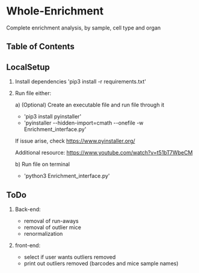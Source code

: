 # Whole-Enrichment
Complete enrichment analysis, by sample, cell type and organ

## Table of Contents
## LocalSetup
1) Install dependencies
'pip3 install -r requirements.txt'

2) Run file either:
	
	a) (Optional) Create an executable file and run file through it
	* 'pip3 install pyinstaller'
	* 'pyinstaller --hidden-import=cmath --onefile -w Enrichment_interface.py'

	If issue arise, check https://www.pyinstaller.org/
	
	Additional resource: https://www.youtube.com/watch?v=t51bT7WbeCM

	b) Run file on terminal
	* 'python3 Enrichment_interface.py'

## ToDo
1) Back-end:
	* removal of run-aways
	* removal of outlier mice
	* renormalization

2) front-end:
  	* select if user wants outliers removed
  	* print out outliers removed (barcodes and mice sample names)
